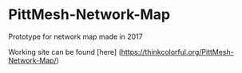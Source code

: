# PittMesh-Network-Map
Prototype for network map made in 2017

Working site can be found [here] (https://thinkcolorful.org/PittMesh-Network-Map/)
